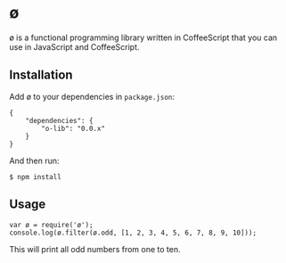 ø
=

ø is a functional programming library written in CoffeeScript that you
can use in JavaScript and CoffeeScript.

Installation
------------

Add ø to your dependencies in `package.json`:

    {
        "dependencies": {
            "o-lib": "0.0.x"
        }
    }

And then run:

    $ npm install

Usage
-----

    var ø = require('ø');
    console.log(ø.filter(ø.odd, [1, 2, 3, 4, 5, 6, 7, 8, 9, 10]));

This will print all odd numbers from one to ten.

